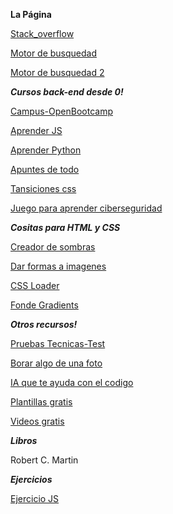 **La Página**

[Stack_overflow](https://es.stackoverflow.com)

[Motor de busquedad](https://you.com/code)

[Motor de busquedad 2](https://www.useblackbox.io/landingPage)

***Cursos back-end desde 0!***

[Campus-OpenBootcamp](https://campus.open-bootcamp.com)

[Aprender JS](https://aprendejavascript.dev)

[Aprender Python](https://www.minigen.io/courses/aprende-a-programar-con-python-desde-cero-edicion-2021-2022)

[Apuntes de todo](https://midu.link/majo)

[Tansiciones css](https://www.transition.style)

[Juego para aprender ciberseguridad](https://beinternetawesome.withgoogle.com/es-419_all/interland)

***Cositas para HTML y CSS***

[Creador de sombras](https://www.joshwcomeau.com/shadow-palette/)

[Dar formas a imagenes](https://bennettfeely.com/clippy/)

[CSS Loader](https://cssloaders.github.io)

[Fonde Gradients](https://www.designgradients.com)

***Otros recursos!***

[Pruebas Tecnicas-Test](https://flyncer.com)

[Borar algo de una foto](https://www.magiceraser.io)

[IA que te ayuda con el codigo](https://beta.openai.com/playground)

[Plantillas gratis](https://uideck.com/templates/)

[Videos gratis](https://clipchamp.com/es/)

***Libros***

Robert C. Martin

***Ejercicios***

[Ejercicio JS](https://www.tiktok.com/@midudev/video/7138050580148243718?is_copy_url=1&is_from_webapp=v1&lang=es)
